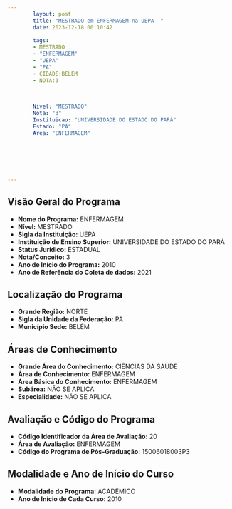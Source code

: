 ```yaml
---
        layout: post
        title: "MESTRADO em ENFERMAGEM na UEPA  "
        date: 2023-12-18 00:10:42
     
        tags:
        - MESTRADO
        - "ENFERMAGEM"
        - "UEPA"
        - "PA"
        - CIDADE:BELÉM
        - NOTA:3
        
       

        Nivel: "MESTRADO"
        Nota: "3"
        Instituicao: "UNIVERSIDADE DO ESTADO DO PARÁ"
        Estado: "PA"
        Area: "ENFERMAGEM"
        
        
        
        
        
        
---
```

## Visão Geral do Programa
- **Nome do Programa:** ENFERMAGEM
- **Nível:** MESTRADO
- **Sigla da Instituição:** UEPA
- **Instituição de Ensino Superior:** UNIVERSIDADE DO ESTADO DO PARÁ
- **Status Jurídico:** ESTADUAL
- **Nota/Conceito:** 3
- **Ano de Início do Programa:** 2010
- **Ano de Referência do Coleta de dados:** 2021

## Localização do Programa
- **Grande Região:** NORTE
- **Sigla da Unidade da Federação:** PA
- **Município Sede:** BELÉM

## Áreas de Conhecimento
- **Grande Área do Conhecimento:** CIÊNCIAS DA SAÚDE
- **Área de Conhecimento:** ENFERMAGEM
- **Área Básica do Conhecimento:** ENFERMAGEM
- **Subárea:** NÃO SE APLICA
- **Especialidade:** NÃO SE APLICA

## Avaliação e Código do Programa
- **Código Identificador da Área de Avaliação:** 20
- **Área de Avaliação:** ENFERMAGEM
- **Código do Programa de Pós-Graduação:** 15006018003P3


## Modalidade e Ano de Início do Curso
- **Modalidade do Programa:** ACADÊMICO
- **Ano de Início de Cada Curso:** 2010
